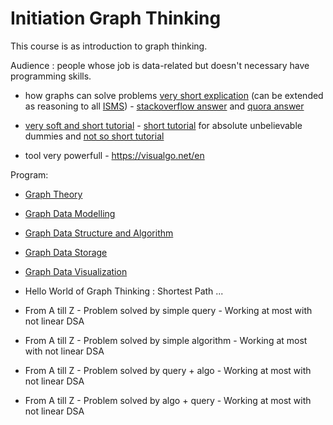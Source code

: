 # Initiation Graph Thinking

This course is as introduction to graph thinking. 

Audience : people whose job is data-related but doesn't necessary have programming skills.

* how graphs can solve problems [very short explication](https://github.com/JohnLaTwC/Shared/blob/master/Defenders%20think%20in%20lists.%20Attackers%20think%20in%20graphs.%20As%20long%20as%20this%20is%20true%2C%20attackers%20win.md) (can be extended as reasoning to all [ISMS](https://en.wikipedia.org/wiki/Information_security_management)) - [stackoverflow answer](https://stackoverflow.com/questions/703999/what-are-good-examples-of-problems-that-graphs-can-solve-better-than-the-alterna) and [quora answer](https://www.quora.com/What-are-real-world-problems-that-graph-theory-can-solve)

* [very soft and short tutorial](https://jeremykun.com/2011/06/26/teaching-mathematics-graph-theory/) - [short tutorial](https://www.freecodecamp.org/news/i-dont-understand-graph-theory-1c96572a1401/) for absolute unbelievable dummies and [not so short tutorial](https://medium.com/tebs-lab/graph-theory-table-of-contents-97ccc62b09a6)


* tool very powerfull - https://visualgo.net/en

Program: 

* [Graph Theory](./graphTheory.md)

* [Graph Data Modelling](./graphDataModelling.md)

* [Graph Data Structure and Algorithm](./graphDataStructureAlgorithm.md)

* [Graph Data Storage](./graphDataStorage.md)

* [Graph Data Visualization](./graphVisualization.md)

* Hello World of Graph Thinking : Shortest Path ...

* From A till Z - Problem solved by simple query - Working at most with not linear DSA

* From A till Z - Problem solved by simple algorithm - Working at most with not linear DSA

* From A till Z - Problem solved by query + algo - Working at most with not linear DSA

* From A till Z - Problem solved by algo + query - Working at most with not linear DSA




